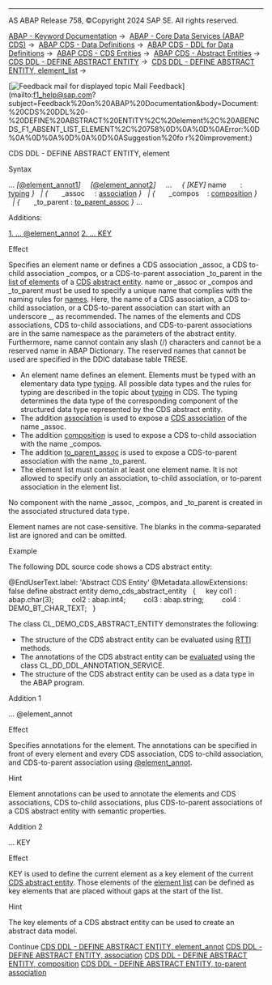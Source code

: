   

* * *

AS ABAP Release 758, ©Copyright 2024 SAP SE. All rights reserved.

[ABAP - Keyword Documentation](javascript:call_link\('abenabap.htm'\)) →  [ABAP - Core Data Services (ABAP CDS)](javascript:call_link\('abencds.htm'\)) →  [ABAP CDS - Data Definitions](javascript:call_link\('abencds_entities.htm'\)) →  [ABAP CDS - DDL for Data Definitions](javascript:call_link\('abencds_f1_ddl_syntax.htm'\)) →  [ABAP CDS - CDS Entities](javascript:call_link\('abencds_view_entity.htm'\)) →  [ABAP CDS - Abstract Entities](javascript:call_link\('abencds_abstract_entities.htm'\)) →  [CDS DDL - DEFINE ABSTRACT ENTITY](javascript:call_link\('abencds_f1_define_abstract_entity.htm'\)) →  [CDS DDL - DEFINE ABSTRACT ENTITY, element\_list](javascript:call_link\('abencds_f1_absent_element_list.htm'\)) → 

 [![](Mail.gif?object=Mail.gif "Feedback mail for displayed topic") Mail Feedback](mailto:f1_help@sap.com?subject=Feedback%20on%20ABAP%20Documentation&body=Document:%20CDS%20DDL%20-%20DEFINE%20ABSTRACT%20ENTITY%2C%20element%2C%20ABENCDS_F1_ABSENT_LIST_ELEMENT%2C%20758%0D%0A%0D%0AError:%0D%0A%0D%0A%0D%0A%0D%0ASuggestion%20fo
r%20improvement:)

CDS DDL - DEFINE ABSTRACT ENTITY, element

Syntax

... *\[*[@element\_annot1](javascript:call_link\('abencds_f1_return_list_annotation.htm'\))*\]*
    *\[*[@element\_annot2](javascript:call_link\('abencds_f1_return_list_annotation.htm'\))*\]*
    ...
    *{* *\[*KEY*\]* name       : [typing](javascript:call_link\('abencds_typing.htm'\)) *}*
  *|* *{*       \_assoc     : [association](javascript:call_link\('abencds_f1_absent_association.htm'\)) *}*
  *|* *{*       \_compos    : [composition](javascript:call_link\('abencds_absent_composition.htm'\)) *}*
  *|* *{*       \_to\_parent : [to\_parent\_assoc](javascript:call_link\('abencds_absent_to_parent_assoc.htm'\)) *}* ...

Additions:

[1\. ... @element\_annot](#!ABAP_ADDITION_1@1@)
[2\. ... KEY](#!ABAP_ADDITION_2@2@)

Effect

Specifies an element name or defines a CDS association \_assoc, a CDS to-child association \_compos, or a CDS-to-parent association \_to\_parent in the [list of elements](javascript:call_link\('abencds_f1_absent_element_list.htm'\)) of a [CDS abstract entity](javascript:call_link\('abenabstract_glosry.htm'\) "Glossary Entry"). name or \_assoc or \_compos and \_to\_parent must be used to specify a unique name that complies with the naming rules for [names](javascript:call_link\('abencds_general_syntax_rules.htm'\)). Here, the name of a CDS association, a CDS to-child association, or a CDS-to-parent association can start with an underscore \_, as recommended. The names of the elements and CDS associations, CDS to-child associations, and CDS-to-parent associations are in the same namespace as the parameters of the abstract entity. Furthermore, name cannot contain any slash (/) characters and cannot be a reserved name in ABAP Dictionary. The reserved names that cannot be used are specified in the DDIC database table TRESE.

-   An element name defines an element. Elements must be typed with an elementary data type [typing](javascript:call_link\('abencds_typing.htm'\)). All possible data types and the rules for typing are described in the topic about [typing](javascript:call_link\('abencds_typing.htm'\)) in CDS. The typing determines the data type of the corresponding component of the structured data type represented by the CDS abstract entity.
-   The addition [association](javascript:call_link\('abencds_f1_absent_association.htm'\)) is used to expose a [CDS association](javascript:call_link\('abencds_association_glosry.htm'\) "Glossary Entry") of the name \_assoc.
-   The addition [composition](javascript:call_link\('abencds_absent_composition.htm'\)) is used to expose a CDS to-child association with the name \_compos.
-   The addition [to\_parent\_assoc](javascript:call_link\('abencds_absent_to_parent_assoc.htm'\)) is used to expose a CDS-to-parent association with the name \_to\_parent.
-   The element list must contain at least one element name. It is not allowed to specify only an association, to-child association, or to-parent association in the element list.

No component with the name \_assoc, \_compos, and \_to\_parent is created in the associated structured data type.

Element names are not case-sensitive. The blanks in the comma-separated list are ignored and can be omitted.

Example

The following DDL source code shows a CDS abstract entity:

@EndUserText.label: 'Abstract CDS Entity'
@Metadata.allowExtensions: false
define abstract entity demo\_cds\_abstract\_entity
  {
    key col1 : abap.char(3);
        col2 : abap.int4;
        col3 : abap.string;
        col4 : DEMO\_BT\_CHAR\_TEXT;
  }

The class CL\_DEMO\_CDS\_ABSTRACT\_ENTITY demonstrates the following:

-   The structure of the CDS abstract entity can be evaluated using [RTTI](javascript:call_link\('abenrun_time_type_identific_glosry.htm'\) "Glossary Entry") methods.
-   The annotations of the CDS abstract entity can be [evaluated](javascript:call_link\('abencds_annotations_analysis.htm'\)) using the class CL\_DD\_DDL\_ANNOTATION\_SERVICE.
-   The structure of the CDS abstract entity can be used as a data type in the ABAP program.

Addition 1   

... @element\_annot

Effect

Specifies annotations for the element. The annotations can be specified in front of every element and every CDS association, CDS to-child association, and CDS-to-parent association using [@element\_annot](javascript:call_link\('abencds_f1_absent_list_annotation.htm'\)).

Hint

Element annotations can be used to annotate the elements and CDS associations, CDS to-child associations, plus CDS-to-parent associations of a CDS abstract entity with semantic properties.

Addition 2   

... KEY

Effect

KEY is used to define the current element as a key element of the current [CDS abstract entity](javascript:call_link\('abencds_abstract_entity_glosry.htm'\) "Glossary Entry"). Those elements of the [element list](javascript:call_link\('abencds_f1_return_list.htm'\)) can be defined as key elements that are placed without gaps at the start of the list.

Hint

The key elements of a CDS abstract entity can be used to create an abstract data model.

Continue
[CDS DDL - DEFINE ABSTRACT ENTITY, element\_annot](javascript:call_link\('abencds_f1_absent_list_annotation.htm'\))
[CDS DDL - DEFINE ABSTRACT ENTITY, association](javascript:call_link\('abencds_f1_absent_association.htm'\))
[CDS DDL - DEFINE ABSTRACT ENTITY, composition](javascript:call_link\('abencds_absent_composition.htm'\))
[CDS DDL - DEFINE ABSTRACT ENTITY, to-parent association](javascript:call_link\('abencds_absent_to_parent_assoc.htm'\))